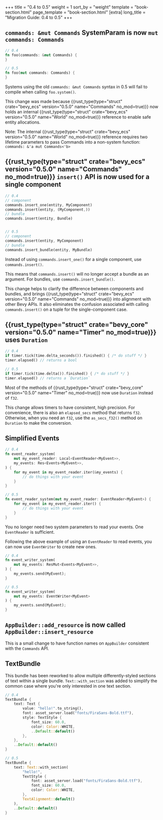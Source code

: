 +++
title = "0.4 to 0.5"
weight = 1
sort_by = "weight"
template = "book-section.html"
page_template = "book-section.html"
[extra]
long_title = "Migration Guide: 0.4 to 0.5"
+++

<!-- TODO: link to release blog post here -->

## `commands: &mut Commands` SystemParam is now `mut commands: Commands`

```rust
// 0.4
fn foo(commands: &mut Commands) {
}

// 0.5
fn foo(mut commands: Commands) {
}
```

Systems using the old `commands: &mut Commands` syntax in 0.5 will fail to compile when calling `foo.system()`.

This change was made because {{rust_type(type="struct" crate="bevy_ecs" version="0.5.0" name="Commands" no_mod=true)}}
now holds an internal {{rust_type(type="struct" crate="bevy_ecs" version="0.5.0" name="World" no_mod=true)}}
reference to enable safe entity allocations.

Note: The internal {{rust_type(type="struct" crate="bevy_ecs" version="0.5.0" name="World" no_mod=true)}} reference requires two lifetime parameters to pass Commands into a non-system function: ```commands: &'a mut Commands<'b>```

## {{rust_type(type="struct" crate="bevy_ecs" version="0.5.0" name="Commands" no_mod=true)}} `insert()` API is now used for a single component

```rust
// 0.4
// component
commands.insert_one(entity, MyComponent)
commands.insert(entity, (MyComponent,))
// bundle
commands.insert(entity, Bundle)


// 0.5
// component
commands.insert(entity, MyComponent)
// bundle
commands.insert_bundle(entity, MyBundle)
```

Instead of using `commands.insert_one()` for a single component, use `commands.insert()`.

This means that `commands.insert()` will no longer accept a bundle as an argument. For bundles, use `commands.insert_bundle()`.

This change helps to clarify the difference between components and bundles, and brings {{rust_type(type="struct" crate="bevy_ecs" version="0.5.0" name="Commands" no_mod=true)}} into alignment with other Bevy APIs. It also eliminates the confusion associated with calling `commands.insert()` on a tuple for the single-component case.

## {{rust_type(type="struct" crate="bevy_core" version="0.5.0" name="Timer" no_mod=true)}} uses `Duration`

```rust
// 0.4
if timer.tick(time.delta_seconds()).finished() { /* do stuff */ }
timer.elapsed() // returns a bool

// 0.5
if timer.tick(time.delta()).finished() { /* do stuff */ }
timer.elapsed() // returns a `Duration`
```

Most of the methods of {{rust_type(type="struct" crate="bevy_core" version="0.5.0" name="Timer" no_mod=true)}}
now use `Duration` instead of `f32`.

This change allows timers to have consistent, high precision. For convenience, there is also an
`elapsed_secs` method that returns `f32`.  Otherwise, when you need an `f32`, use the
`as_secs_f32()` method on `Duration` to make the conversion.

## Simplified Events

```rust
// 0.4
fn event_reader_system(
    mut my_event_reader: Local<EventReader<MyEvent>>,
    my_events: Res<Events<MyEvent>>,
) {
    for my_event in my_event_reader.iter(&my_events) {
        // do things with your event
    }
}

// 0.5
fn event_reader_system(mut my_event_reader: EventReader<MyEvent>) {
    for my_event in my_event_reader.iter() {
        // do things with your event
    }
}
```
You no longer need two system parameters to read your events. One `EventReader` is sufficient.

Following the above example of using an `EventReader` to read events, you can now use `EventWriter` to create new ones.
```rust
// 0.4
fn event_writer_system(
    mut my_events: ResMut<Events<MyEvent>>,
) {
    my_events.send(MyEvent);
}

// 0.5
fn event_writer_system(
    mut my_events: EventWriter<MyEvent>
) {
    my_events.send(MyEvent);
}
```

## `AppBuilder::add_resource` is now called `AppBuilder::insert_resource`

This is a small change to have function names on `AppBuilder` consistent with the `Commands` API.

## TextBundle

This bundle has been reworked to allow multiple differently-styled sections of text within a single bundle. `Text::with_section` was added to simplify the common case where you're only interested in one text section.

```rust
// 0.4
TextBundle {
    text: Text {
        value: "hello!".to_string(),
        font: asset_server.load("fonts/FiraSans-Bold.ttf"),
        style: TextStyle {
            font_size: 60.0,
            color: Color::WHITE,
            ..Default::default()
        },
    },
    ..Default::default()
}

// 0.5
TextBundle {
    text: Text::with_section(
        "hello!",
        TextStyle {
            font: asset_server.load("fonts/FiraSans-Bold.ttf"),
            font_size: 60.0,
            color: Color::WHITE,
        },
        TextAlignment::default()
    ),
    ..Default::default()
}
```
